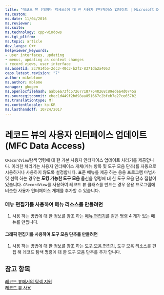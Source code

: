 ```yaml
---
title: "레코드 뷰 (데이터 액세스)에 대 한 사용자 인터페이스 업데이트 | Microsoft Docs"
ms.custom: 
ms.date: 11/04/2016
ms.reviewer: 
ms.suite: 
ms.technology: cpp-windows
ms.tgt_pltfrm: 
ms.topic: article
dev_langs: C++
helpviewer_keywords:
- user interfaces, updating
- menus, updating as context changes
- record views, user interface
ms.assetid: 2c7914b6-2dc3-40c3-b2f2-8371da2a4063
caps.latest.revision: "7"
author: mikeblome
ms.author: mblome
manager: ghogen
ms.openlocfilehash: aab6ea73fc5726771877640268c89edea4d0745a
ms.sourcegitcommit: ebec1d449f2bd98aa851667c2bfeb7e27ce657b2
ms.translationtype: MT
ms.contentlocale: ko-KR
ms.lasthandoff: 10/24/2017
---
```

# <a name="user-interface-updating-for-record-views--mfc-data-access"></a>레코드 뷰의 사용자 인터페이스 업데이트  (MFC Data Access)
`CRecordView`탐색 명령에 대 한 기본 사용자 인터페이스 업데이트 처리기를 제공합니다. 이러한 처리기는 사용자 인터페이스 개체(메뉴 항목 및 도구 모음 단추)를 자동으로 시용하거나 사용하지 않도록 설정합니다. 표준 메뉴를 제공 하는 응용 프로그램 마법사 및 선택 하는 경우는 **도킹 가능한 도구 모음** 옵션을 명령에 대 한 도구 모음 단추 집합이 있습니다. `CRecordView`를 사용하여 레코드 뷰 클래스를 만드는 경우 응용 프로그램에 비슷한 사용자 인터페이스 개체를 추가할 수 있습니다.  
  
### <a name="to-create-menu-resources-with-the-menu-editor"></a>메뉴 편집기를 사용하여 메뉴 리소스를 만들려면  
  
1.  사용 하는 방법에 대 한 정보를 참조 하는 [메뉴 편집기](../windows/menu-editor.md)를 같은 명령 4 개가 있는 메뉴를 만듭니다.  
  
#### <a name="to-create-toolbar-buttons-with-the-graphics-editor"></a>그래픽 편집기를 사용하여 도구 모음 단추를 만들려면  
  
1.  사용 하는 방법에 대 한 정보를 참조 하는 [도구 모음 편집기](../windows/toolbar-editor.md), 도구 모음 리소스를 편집 해 레코드 탐색 명령에 대 한 도구 모음 단추를 추가 합니다.  
  
## <a name="see-also"></a>참고 항목  
 [레코드 뷰에서의 탐색 지원](../data/supporting-navigation-in-a-record-view-mfc-data-access.md)   
 [레코드 뷰 사용](../data/using-a-record-view-mfc-data-access.md)